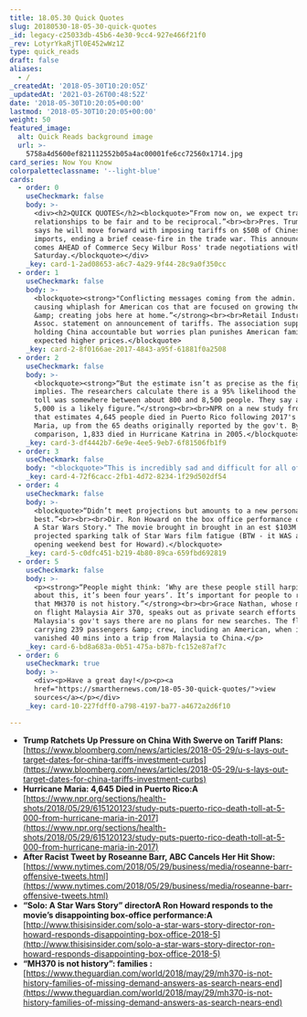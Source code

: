 ```yaml
---
title: 18.05.30 Quick Quotes
slug: 20180530-18-05-30-quick-quotes
_id: legacy-c25033db-45b6-4e30-9cc4-927e466f21f0
_rev: LotyrYkaRjTl0E452wWz1Z
type: quick_reads
draft: false
aliases:
  - /
_createdAt: '2018-05-30T10:20:05Z'
_updatedAt: '2021-03-26T00:48:52Z'
date: '2018-05-30T10:20:05+00:00'
lastmod: '2018-05-30T10:20:05+00:00'
weight: 50
featured_image:
  alt: Quick Reads background image
  url: >-
    5758a4d5600ef821112552b05a4ac00001fe6cc72560x1714.jpg
card_series: Now You Know
colorpaletteclassname: '--light-blue'
cards:
  - order: 0
    useCheckmark: false
    body: >-
      <div><h2>QUICK QUOTES</h2><blockquote>“From now on, we expect trading
      relationships to be fair and to be reciprocal.”<br><br>Pres. Trump now
      says he will move forward with imposing tariffs on $50B of Chinese
      imports, ending a brief cease-fire in the trade war. This announcement
      comes AHEAD of Commerce Secy Wilbur Ross' trade negotiations with China
      Saturday.</blockquote></div>
    _key: card-1-2ad08653-a6c7-4a29-9f44-28c9a0f350cc
  - order: 1
    useCheckmark: false
    body: >-
      <blockquote><strong>"Conflicting messages coming from the admin. is
      causing whiplash for American cos that are focused on growing the economy
      &amp; creating jobs here at home.”</strong><br><br>Retail Industry Leaders
      Assoc. statement on announcement of tariffs. The association supports
      holding China accountable but worries plan punishes American families with
      expected higher prices.</blockquote>
    _key: card-2-8f0166ae-2017-4843-a95f-61881f0a2508
  - order: 2
    useCheckmark: false
    body: >-
      <blockquote><strong>“But the estimate isn’t as precise as the figure
      implies. The researchers calculate there is a 95% likelihood the death
      toll was somewhere between about 800 and 8,500 people. They say about
      5,000 is a likely figure.”</strong><br><br>NPR on a new study from Harvard
      that estimates 4,645 people died in Puerto Rico following 2017's Hurricane
      Maria, up from the 65 deaths originally reported by the gov't. By
      comparison, 1,833 died in Hurricane Katrina in 2005.</blockquote>
    _key: card-3-df4442b7-6e9e-4ee5-9eb7-6f81506fb1f9
  - order: 3
    useCheckmark: false
    body: "<blockquote>“This is incredibly sad and difficult for all of us, as we’ve created a show that we believe in, are proud of, and that audiences lovea\x14 one that is separate and apart from the opinions and words of one cast member.”<br><br>Sara Gilbert, actress, from Roseanne tweeting about the show's cancellation after a a racist tweet from star, Roseanne Barr.</blockquote>"
    _key: card-4-72f6cacc-2fb1-4d72-8234-1f29d502df54
  - order: 4
    useCheckmark: false
    body: >-
      <blockquote>“Didn’t meet projections but amounts to a new personal
      best.”<br><br><br>Dir. Ron Howard on the box office performance of "Solo:
      A Star Wars Story." The movie brought in brought in an est $103M vs $130M
      projected sparking talk of Star Wars film fatigue (BTW - it WAS a 3-day
      opening weekend best for Howard).</blockquote>
    _key: card-5-c0dfc451-b219-4b80-89ca-659fbd692819
  - order: 5
    useCheckmark: false
    body: >-
      <p><strong>“People might think: ‘Why are these people still harping on
      about this, it’s been four years’. It’s important for people to remember
      that MH370 is not history.”</strong><br><br>Grace Nathan, whose mother was
      on flight Malaysia Air 370, speaks out as private search efforts end &amp;
      Malaysia's gov't says there are no plans for new searches. The flight was
      carrying 239 passengers &amp; crew, including an American, when it
      vanished 40 mins into a trip from Malaysia to China.</p>
    _key: card-6-bd8a683a-0b51-475a-b87b-fc152e87af7c
  - order: 6
    useCheckmark: true
    body: >-
      <div><p>Have a great day!</p><p><a
      href="https://smarthernews.com/18-05-30-quick-quotes/">view
      sources</a></p></div>
    _key: card-10-227fdff0-a798-4197-ba77-a4672a2d6f10

---
```

* **Trump Ratchets Up Pressure on China With Swerve on Tariff Plans:**  
[https://www.bloomberg.com/news/articles/2018-05-29/u-s-lays-out-target-dates-for-china-tariffs-investment-curbs](https://www.bloomberg.com/news/articles/2018-05-29/u-s-lays-out-target-dates-for-china-tariffs-investment-curbs)
* **Hurricane Maria: 4,645 Died in Puerto Rico:A**  
[https://www.npr.org/sections/health-shots/2018/05/29/615120123/study-puts-puerto-rico-death-toll-at-5-000-from-hurricane-maria-in-2017](https://www.npr.org/sections/health-shots/2018/05/29/615120123/study-puts-puerto-rico-death-toll-at-5-000-from-hurricane-maria-in-2017)
* **After Racist Tweet by Roseanne Barr, ABC Cancels Her Hit Show:**  
[https://www.nytimes.com/2018/05/29/business/media/roseanne-barr-offensive-tweets.html](https://www.nytimes.com/2018/05/29/business/media/roseanne-barr-offensive-tweets.html)
* **“Solo: A Star Wars Story” directorA Ron Howard responds to the movie’s disappointing box-office performance:A**  
[http://www.thisisinsider.com/solo-a-star-wars-story-director-ron-howard-responds-disappointing-box-office-2018-5](http://www.thisisinsider.com/solo-a-star-wars-story-director-ron-howard-responds-disappointing-box-office-2018-5)
* **“MH370 is not history”: families :**  
[https://www.theguardian.com/world/2018/may/29/mh370-is-not-history-families-of-missing-demand-answers-as-search-nears-end](https://www.theguardian.com/world/2018/may/29/mh370-is-not-history-families-of-missing-demand-answers-as-search-nears-end)